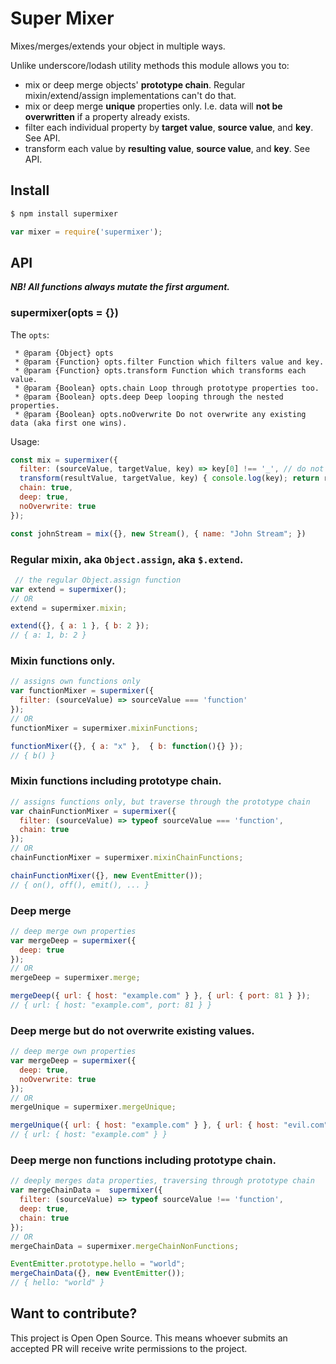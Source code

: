 # Super Mixer

Mixes/merges/extends your object in multiple ways.

Unlike underscore/lodash utility methods this module allows you to:
* mix or deep merge objects' **prototype chain**. Regular mixin/extend/assign implementations can't do that.
* mix or deep merge **unique** properties only. I.e. data will **not be overwritten** if a property already exists.
* filter each individual property by **target value**, **source value**, and **key**. See API.
* transform each value by **resulting value**, **source value**, and **key**. See API.

## Install
```sh
$ npm install supermixer
```

```js
var mixer = require('supermixer');
```


## API

_**NB! All functions always mutate the first argument.**_

### supermixer(opts = {})
The `opts`:
```
 * @param {Object} opts
 * @param {Function} opts.filter Function which filters value and key.
 * @param {Function} opts.transform Function which transforms each value.
 * @param {Boolean} opts.chain Loop through prototype properties too.
 * @param {Boolean} opts.deep Deep looping through the nested properties.
 * @param {Boolean} opts.noOverwrite Do not overwrite any existing data (aka first one wins).
```

Usage:
```js
const mix = supermixer({
  filter: (sourceValue, targetValue, key) => key[0] !== '_', // do not copy "private" values
  transform(resultValue, targetValue, key) { console.log(key); return resultValue; }, // log each key which gets set
  chain: true,
  deep: true,
  noOverwrite: true
});

const johnStream = mix({}, new Stream(), { name: "John Stream"; })
```

### Regular mixin, aka `Object.assign`, aka `$.extend`.
```js
 // the regular Object.assign function
var extend = supermixer();
// OR
extend = supermixer.mixin;

extend({}, { a: 1 }, { b: 2 });
// { a: 1, b: 2 }
```

### Mixin functions only.
```js
// assigns own functions only
var functionMixer = supermixer({
  filter: (sourceValue) => sourceValue === 'function'
});
// OR
functionMixer = supermixer.mixinFunctions;

functionMixer({}, { a: "x" },  { b: function(){} });
// { b() }
```

### Mixin functions including prototype chain.
```js
// assigns functions only, but traverse through the prototype chain
var chainFunctionMixer = supermixer({
  filter: (sourceValue) => typeof sourceValue === 'function',
  chain: true
});
// OR
chainFunctionMixer = supermixer.mixinChainFunctions;

chainFunctionMixer({}, new EventEmitter());
// { on(), off(), emit(), ... }
```

### Deep merge
```js
// deep merge own properties
var mergeDeep = supermixer({
  deep: true
});
// OR
mergeDeep = supermixer.merge;

mergeDeep({ url: { host: "example.com" } }, { url: { port: 81 } });
// { url: { host: "example.com", port: 81 } }
```

### Deep merge but do not overwrite existing values.
```js
// deep merge own properties
var mergeDeep = supermixer({
  deep: true,
  noOverwrite: true
});
// OR
mergeUnique = supermixer.mergeUnique;

mergeUnique({ url: { host: "example.com" } }, { url: { host: "evil.com" } });
// { url: { host: "example.com" } }
```

### Deep merge non functions including prototype chain.
```js
// deeply merges data properties, traversing through prototype chain
var mergeChainData =  supermixer({
  filter: (sourceValue) => typeof sourceValue !== 'function',
  deep: true,
  chain: true
});
// OR
mergeChainData = supermixer.mergeChainNonFunctions;

EventEmitter.prototype.hello = "world";
mergeChainData({}, new EventEmitter());
// { hello: "world" }
```

## Want to contribute?
This project is Open Open Source. This means whoever submits an accepted PR will receive write permissions to the project.
